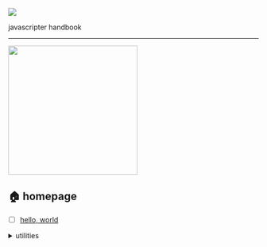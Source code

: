 ![](assets/favicon.ico)

javascripter handbook

---

<img src="https://external-content.duckduckgo.com/iu/?u=http%3A%2F%2Fimages.ctfassets.net%2Fhspc7zpa5cvq%2F2R4dw4464nMTeqnZs4DemF%2Fdeb48860f73cb5228fe4fc7c293fbad4%2FJSConf_US.png&f=1&nofb=1" width="260" />

## 🏠 homepage

- [ ] [hello, world](https://github.com/alexgurr/react-coding-challenges)

<details>

<summary>utilities</summary>

- [lodash](https://github.com/lodash/lodash)

- [date-fns](https://github.com/date-fns/date-fns)

- 💅 [chroma](https://github.com/gka/chroma.js)

- 📋 [clipboard](https://github.com/zenorocha/clipboard.js)

- 🖱️ [mousetrap](https://github.com/ccampbell/mousetrap)

- carousel [slick](https://github.com/kenwheeler/slick)

- 💰 [bling](https://gist.github.com/paulirish/12fb951a8b893a454b32)

- csv parser [papa](https://github.com/mholt/PapaParse)

</details>
